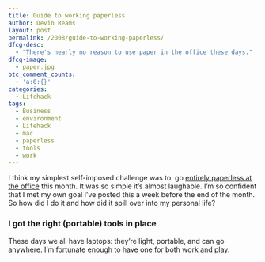 ```yaml
---
title: Guide to working paperless
author: Devin Reams
layout: post
permalink: /2008/guide-to-working-paperless/
dfcg-desc:
  - "There's nearly no reason to use paper in the office these days."
dfcg-image:
  - paper.jpg
btc_comment_counts:
  - 'a:0:{}'
categories:
  - Lifehack
tags:
  - Business
  - environment
  - Lifehack
  - mac
  - paperless
  - tools
  - work
---
```

I think my simplest self-imposed challenge was to: go [entirely paperless at the office][1] this month. It was so simple it&#8217;s almost laughable. I&#8217;m so confident that I met my own goal I&#8217;ve posted this a week before the end of the month. So how did I do it and how did it spill over into my personal life?

### I got the right (portable) tools in place

These days we all have laptops: they&#8217;re light, portable, and can go anywhere. I&#8217;m fortunate enough to have one for both work and play.

 [1]: http://twitter.com/devinreams/statuses/942496075